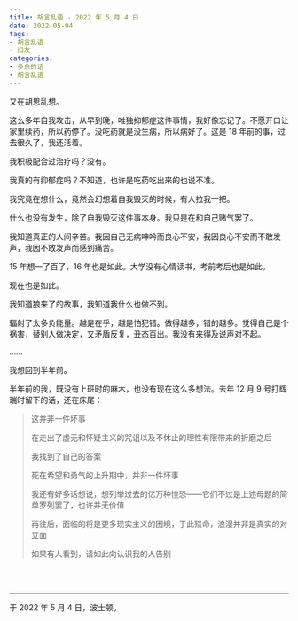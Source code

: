 ```yaml
---
title: 胡言乱语 - 2022 年 5 月 4 日
date: 2022-05-04
tags:
- 胡言乱语
- 旧友
categories:
- 多余的话
- 胡言乱语
---
```


又在胡思乱想。

这么多年自我攻击，从早到晚，唯独抑郁症这件事情，我好像忘记了。不愿开口让家里续药，所以药停了。没吃药就是没生病，所以病好了。这是 18 年前的事，过去很久了，我还活着。

我积极配合过治疗吗？没有。

我真的有抑郁症吗？不知道，也许是吃药吃出来的也说不准。

我究竟在想什么，竟然会幻想着自我毁灭的时候，有人拉我一把。

什么也没有发生，除了自我毁灭这件事本身。我只是在和自己赌气罢了。

我知道真正的人间辛苦。我因自己无病呻吟而良心不安，我因良心不安而不敢发声，我因不敢发声而感到痛苦。

15 年想一了百了，16 年也是如此。大学没有心情读书，考前考后也是如此。

现在也是如此。

我知道狼来了的故事，我知道我什么也做不到。

辐射了太多负能量。越是在乎，越是怕犯错。做得越多，错的越多。觉得自己是个祸害，替别人做决定，又矛盾反复，丑态百出。我没有来得及说声对不起。

……

我想回到半年前。

半年前的我，既没有上班时的麻木，也没有现在这么多想法。去年 12 月 9 号打辉瑞时留下的话，还在床尾：

> 这并非一件坏事
>
> 在走出了虚无和怀疑主义的咒诅以及不休止的理性有限带来的折磨之后
>
> 我找到了自己的答案
>
> 死在希望和勇气的上升期中，并非一件坏事
>
> 我还有好多话想说，想列举过去的亿万种惶恐——它们不过是上述母题的简单罗列罢了，也许并无价值
>
> 再往后，面临的将是更多现实主义的困境，于此殒命，浪漫并非是真实的对立面
>
> 如果有人看到，请如此向认识我的人告别

<br>

<br>

------

于 2022 年 5 月 4 日，波士顿。
